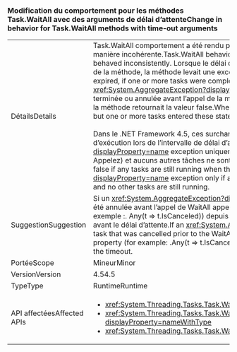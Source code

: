 ### <a name="change-in-behavior-for-taskwaitall-methods-with-time-out-arguments"></a><span data-ttu-id="24faf-101">Modification du comportement pour les méthodes Task.WaitAll avec des arguments de délai d’attente</span><span class="sxs-lookup"><span data-stu-id="24faf-101">Change in behavior for Task.WaitAll methods with time-out arguments</span></span>

|   |   |
|---|---|
|<span data-ttu-id="24faf-102">Détails</span><span class="sxs-lookup"><span data-stu-id="24faf-102">Details</span></span>|<span data-ttu-id="24faf-103">Task.WaitAll comportement a été rendu plus cohérent dans .NET 4.5.In .NET Framework 4, ces méthodes se comportaient de manière incohérente.</span><span class="sxs-lookup"><span data-stu-id="24faf-103">Task.WaitAll behavior was made more consistent in .NET 4.5.In the .NET Framework 4, these methods behaved inconsistently.</span></span> <span data-ttu-id="24faf-104">Lorsque le délai d'attente expirait, si une ou plusieurs tâches étaient terminées ou annulées avant l'appel de la méthode, la méthode levait une exception <xref:System.AggregateException?displayProperty=name>.</span><span class="sxs-lookup"><span data-stu-id="24faf-104">When the time-out expired, if one or more tasks were completed or canceled before the method call, the method threw an <xref:System.AggregateException?displayProperty=name> exception.</span></span> <span data-ttu-id="24faf-105">Lorsque le délai d’attente expirait, si aucune tâche n’était terminée ou annulée avant l’appel de la méthode alors qu’une ou plusieurs tâches adoptaient ces états après l’appel de la méthode, la méthode retournait la valeur false.</span><span class="sxs-lookup"><span data-stu-id="24faf-105">When the time-out expired, if no tasks were completed or canceled before the method call, but one or more tasks entered these states after the method call, the method returned false.</span></span><br/><br/><span data-ttu-id="24faf-106">Dans le .NET Framework 4.5, ces surcharges de méthode retournent désormais false si toutes les tâches sont toujours en cours d’exécution lors de l’intervalle de délai d’attente a expiré, et elles ne lèvent une <xref:System.AggregateException?displayProperty=name> exception uniquement si une tâche d’entrée a été annulée (qu’il s’agisse d’avant ou après la méthode Appelez) et aucuns autres tâches ne sont en cours d’exécution.</span><span class="sxs-lookup"><span data-stu-id="24faf-106">In the .NET Framework 4.5, these method overloads now return false if any tasks are still running when the time-out interval expired, and they throw an <xref:System.AggregateException?displayProperty=name> exception only if an input task was cancelled (regardless of whether it was before or after the method call) and no other tasks are still running.</span></span>|
|<span data-ttu-id="24faf-107">Suggestion</span><span class="sxs-lookup"><span data-stu-id="24faf-107">Suggestion</span></span>|<span data-ttu-id="24faf-108">Si un <xref:System.AggregateException?displayProperty=name> qui est interceptée comme un moyen de détecter une tâche qui a été annulée avant l’appel de WaitAll appelé que code doit effectuer à la place de la détection même via la propriété IsCanceled (par exemple :. Any(t =&gt; t.IsCanceled)) depuis le .NET 4.6 lèvera uniquement dans ce cas si toutes les tâches attendues sont terminées avant le délai d’attente.</span><span class="sxs-lookup"><span data-stu-id="24faf-108">If an <xref:System.AggregateException?displayProperty=name> was being caught as a means of detecting a task that was cancelled prior to the WaitAll call being invoked, that code should instead do the same detection via the IsCanceled property (for example: .Any(t =&gt; t.IsCanceled)) since .NET 4.6 will only throw in that case if all awaited tasks are completed prior to the timeout.</span></span>|
|<span data-ttu-id="24faf-109">Portée</span><span class="sxs-lookup"><span data-stu-id="24faf-109">Scope</span></span>|<span data-ttu-id="24faf-110">Mineur</span><span class="sxs-lookup"><span data-stu-id="24faf-110">Minor</span></span>|
|<span data-ttu-id="24faf-111">Version</span><span class="sxs-lookup"><span data-stu-id="24faf-111">Version</span></span>|<span data-ttu-id="24faf-112">4.5</span><span class="sxs-lookup"><span data-stu-id="24faf-112">4.5</span></span>|
|<span data-ttu-id="24faf-113">Type</span><span class="sxs-lookup"><span data-stu-id="24faf-113">Type</span></span>|<span data-ttu-id="24faf-114">Runtime</span><span class="sxs-lookup"><span data-stu-id="24faf-114">Runtime</span></span>|
|<span data-ttu-id="24faf-115">API affectées</span><span class="sxs-lookup"><span data-stu-id="24faf-115">Affected APIs</span></span>|<ul><li><xref:System.Threading.Tasks.Task.WaitAll(System.Threading.Tasks.Task[],System.Int32)?displayProperty=nameWithType></li><li><xref:System.Threading.Tasks.Task.WaitAll(System.Threading.Tasks.Task[],System.Int32,System.Threading.CancellationToken)?displayProperty=nameWithType></li><li><xref:System.Threading.Tasks.Task.WaitAll(System.Threading.Tasks.Task[],System.TimeSpan)?displayProperty=nameWithType></li></ul>|

